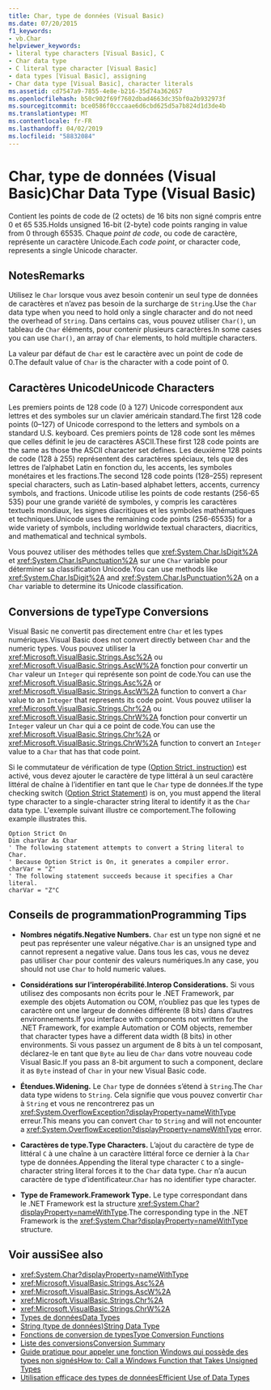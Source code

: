 ```yaml
---
title: Char, type de données (Visual Basic)
ms.date: 07/20/2015
f1_keywords:
- vb.Char
helpviewer_keywords:
- literal type characters [Visual Basic], C
- Char data type
- C literal type character [Visual Basic]
- data types [Visual Basic], assigning
- Char data type [Visual Basic], character literals
ms.assetid: cd7547a9-7855-4e8e-b216-35d74a362657
ms.openlocfilehash: b50c902f69f7602dbad4663dc35bf0a2b932973f
ms.sourcegitcommit: bce0586f0cccaae6d6cbd625d5a7b824d1d3de4b
ms.translationtype: MT
ms.contentlocale: fr-FR
ms.lasthandoff: 04/02/2019
ms.locfileid: "58832084"
---
```

# <a name="char-data-type-visual-basic"></a><span data-ttu-id="0c9a5-102">Char, type de données (Visual Basic)</span><span class="sxs-lookup"><span data-stu-id="0c9a5-102">Char Data Type (Visual Basic)</span></span>
<span data-ttu-id="0c9a5-103">Contient les points de code de (2 octets) de 16 bits non signé compris entre 0 et 65 535.</span><span class="sxs-lookup"><span data-stu-id="0c9a5-103">Holds unsigned 16-bit (2-byte) code points ranging in value from 0 through 65535.</span></span> <span data-ttu-id="0c9a5-104">Chaque *point de code*, ou code de caractère, représente un caractère Unicode.</span><span class="sxs-lookup"><span data-stu-id="0c9a5-104">Each *code point*, or character code, represents a single Unicode character.</span></span>  
  
## <a name="remarks"></a><span data-ttu-id="0c9a5-105">Notes</span><span class="sxs-lookup"><span data-stu-id="0c9a5-105">Remarks</span></span>  
 <span data-ttu-id="0c9a5-106">Utilisez le `Char` lorsque vous avez besoin contenir un seul type de données de caractères et n’avez pas besoin de la surcharge de `String`.</span><span class="sxs-lookup"><span data-stu-id="0c9a5-106">Use the `Char` data type when you need to hold only a single character and do not need the overhead of `String`.</span></span> <span data-ttu-id="0c9a5-107">Dans certains cas, vous pouvez utiliser `Char()`, un tableau de `Char` éléments, pour contenir plusieurs caractères.</span><span class="sxs-lookup"><span data-stu-id="0c9a5-107">In some cases you can use `Char()`, an array of `Char` elements, to hold multiple characters.</span></span>  
  
 <span data-ttu-id="0c9a5-108">La valeur par défaut de `Char` est le caractère avec un point de code de 0.</span><span class="sxs-lookup"><span data-stu-id="0c9a5-108">The default value of `Char` is the character with a code point of 0.</span></span>  
  
## <a name="unicode-characters"></a><span data-ttu-id="0c9a5-109">Caractères Unicode</span><span class="sxs-lookup"><span data-stu-id="0c9a5-109">Unicode Characters</span></span>  
 <span data-ttu-id="0c9a5-110">Les premiers points de 128 code (0 à 127) Unicode correspondent aux lettres et des symboles sur un clavier américain standard.</span><span class="sxs-lookup"><span data-stu-id="0c9a5-110">The first 128 code points (0–127) of Unicode correspond to the letters and symbols on a standard U.S. keyboard.</span></span> <span data-ttu-id="0c9a5-111">Ces premiers points de 128 code sont les mêmes que celles définit le jeu de caractères ASCII.</span><span class="sxs-lookup"><span data-stu-id="0c9a5-111">These first 128 code points are the same as those the ASCII character set defines.</span></span> <span data-ttu-id="0c9a5-112">Les deuxième 128 points de code (128 à 255) représentent des caractères spéciaux, tels que des lettres de l’alphabet Latin en fonction du, les accents, les symboles monétaires et les fractions.</span><span class="sxs-lookup"><span data-stu-id="0c9a5-112">The second 128 code points (128–255) represent special characters, such as Latin-based alphabet letters, accents, currency symbols, and fractions.</span></span> <span data-ttu-id="0c9a5-113">Unicode utilise les points de code restants (256-65 535) pour une grande variété de symboles, y compris les caractères textuels mondiaux, les signes diacritiques et les symboles mathématiques et techniques.</span><span class="sxs-lookup"><span data-stu-id="0c9a5-113">Unicode uses the remaining code points (256-65535) for a wide variety of symbols, including worldwide textual characters, diacritics, and mathematical and technical symbols.</span></span>  
  
 <span data-ttu-id="0c9a5-114">Vous pouvez utiliser des méthodes telles que <xref:System.Char.IsDigit%2A> et <xref:System.Char.IsPunctuation%2A> sur une `Char` variable pour déterminer sa classification Unicode.</span><span class="sxs-lookup"><span data-stu-id="0c9a5-114">You can use methods like <xref:System.Char.IsDigit%2A> and <xref:System.Char.IsPunctuation%2A> on a `Char` variable to determine its Unicode classification.</span></span>  
  
## <a name="type-conversions"></a><span data-ttu-id="0c9a5-115">Conversions de type</span><span class="sxs-lookup"><span data-stu-id="0c9a5-115">Type Conversions</span></span>  
 <span data-ttu-id="0c9a5-116">Visual Basic ne convertit pas directement entre `Char` et les types numériques.</span><span class="sxs-lookup"><span data-stu-id="0c9a5-116">Visual Basic does not convert directly between `Char` and the numeric types.</span></span> <span data-ttu-id="0c9a5-117">Vous pouvez utiliser la <xref:Microsoft.VisualBasic.Strings.Asc%2A> ou <xref:Microsoft.VisualBasic.Strings.AscW%2A> fonction pour convertir un `Char` valeur un `Integer` qui représente son point de code.</span><span class="sxs-lookup"><span data-stu-id="0c9a5-117">You can use the <xref:Microsoft.VisualBasic.Strings.Asc%2A> or <xref:Microsoft.VisualBasic.Strings.AscW%2A> function to convert a `Char` value to an `Integer` that represents its code point.</span></span> <span data-ttu-id="0c9a5-118">Vous pouvez utiliser la <xref:Microsoft.VisualBasic.Strings.Chr%2A> ou <xref:Microsoft.VisualBasic.Strings.ChrW%2A> fonction pour convertir un `Integer` valeur un `Char` qui a ce point de code.</span><span class="sxs-lookup"><span data-stu-id="0c9a5-118">You can use the <xref:Microsoft.VisualBasic.Strings.Chr%2A> or <xref:Microsoft.VisualBasic.Strings.ChrW%2A> function to convert an `Integer` value to a `Char` that has that code point.</span></span>  
  
 <span data-ttu-id="0c9a5-119">Si le commutateur de vérification de type ([Option Strict, instruction](../../../visual-basic/language-reference/statements/option-strict-statement.md)) est activé, vous devez ajouter le caractère de type littéral à un seul caractère littéral de chaîne à l’identifier en tant que le `Char` type de données.</span><span class="sxs-lookup"><span data-stu-id="0c9a5-119">If the type checking switch ([Option Strict Statement](../../../visual-basic/language-reference/statements/option-strict-statement.md)) is on, you must append the literal type character to a single-character string literal to identify it as the `Char` data type.</span></span> <span data-ttu-id="0c9a5-120">L'exemple suivant illustre ce comportement.</span><span class="sxs-lookup"><span data-stu-id="0c9a5-120">The following example illustrates this.</span></span>  
  
```  
Option Strict On  
Dim charVar As Char  
' The following statement attempts to convert a String literal to Char.  
' Because Option Strict is On, it generates a compiler error.  
charVar = "Z"  
' The following statement succeeds because it specifies a Char literal.  
charVar = "Z"C  
```  
  
## <a name="programming-tips"></a><span data-ttu-id="0c9a5-121">Conseils de programmation</span><span class="sxs-lookup"><span data-stu-id="0c9a5-121">Programming Tips</span></span>  
  
-   <span data-ttu-id="0c9a5-122">**Nombres négatifs.**</span><span class="sxs-lookup"><span data-stu-id="0c9a5-122">**Negative Numbers.**</span></span> <span data-ttu-id="0c9a5-123">`Char` est un type non signé et ne peut pas représenter une valeur négative.</span><span class="sxs-lookup"><span data-stu-id="0c9a5-123">`Char` is an unsigned type and cannot represent a negative value.</span></span> <span data-ttu-id="0c9a5-124">Dans tous les cas, vous ne devez pas utiliser `Char` pour contenir des valeurs numériques.</span><span class="sxs-lookup"><span data-stu-id="0c9a5-124">In any case, you should not use `Char` to hold numeric values.</span></span>  
  
-   <span data-ttu-id="0c9a5-125">**Considérations sur l’interopérabilité.**</span><span class="sxs-lookup"><span data-stu-id="0c9a5-125">**Interop Considerations.**</span></span> <span data-ttu-id="0c9a5-126">Si vous utilisez des composants non écrits pour le .NET Framework, par exemple des objets Automation ou COM, n’oubliez pas que les types de caractère ont une largeur de données différente (8 bits) dans d’autres environnements.</span><span class="sxs-lookup"><span data-stu-id="0c9a5-126">If you interface with components not written for the .NET Framework, for example Automation or COM objects, remember that character types have a different data width (8 bits) in other environments.</span></span> <span data-ttu-id="0c9a5-127">Si vous passez un argument de 8 bits à un tel composant, déclarez-le en tant que `Byte` au lieu de `Char` dans votre nouveau code Visual Basic.</span><span class="sxs-lookup"><span data-stu-id="0c9a5-127">If you pass an 8-bit argument to such a component, declare it as `Byte` instead of `Char` in your new Visual Basic code.</span></span>  
  
-   <span data-ttu-id="0c9a5-128">**Étendues.**</span><span class="sxs-lookup"><span data-stu-id="0c9a5-128">**Widening.**</span></span> <span data-ttu-id="0c9a5-129">Le `Char` type de données s’étend à `String`.</span><span class="sxs-lookup"><span data-stu-id="0c9a5-129">The `Char` data type widens to `String`.</span></span> <span data-ttu-id="0c9a5-130">Cela signifie que vous pouvez convertir `Char` à `String` et vous ne rencontrerez pas un <xref:System.OverflowException?displayProperty=nameWithType> erreur.</span><span class="sxs-lookup"><span data-stu-id="0c9a5-130">This means you can convert `Char` to `String` and will not encounter a <xref:System.OverflowException?displayProperty=nameWithType> error.</span></span>  
  
-   <span data-ttu-id="0c9a5-131">**Caractères de type.**</span><span class="sxs-lookup"><span data-stu-id="0c9a5-131">**Type Characters.**</span></span> <span data-ttu-id="0c9a5-132">L’ajout du caractère de type de littéral `C` à une chaîne à un caractère littéral force ce dernier à la `Char` type de données.</span><span class="sxs-lookup"><span data-stu-id="0c9a5-132">Appending the literal type character `C` to a single-character string literal forces it to the `Char` data type.</span></span> <span data-ttu-id="0c9a5-133">`Char` n’a aucun caractère de type d’identificateur.</span><span class="sxs-lookup"><span data-stu-id="0c9a5-133">`Char` has no identifier type character.</span></span>  
  
-   <span data-ttu-id="0c9a5-134">**Type de Framework.**</span><span class="sxs-lookup"><span data-stu-id="0c9a5-134">**Framework Type.**</span></span> <span data-ttu-id="0c9a5-135">Le type correspondant dans le .NET Framework est la structure <xref:System.Char?displayProperty=nameWithType>.</span><span class="sxs-lookup"><span data-stu-id="0c9a5-135">The corresponding type in the .NET Framework is the <xref:System.Char?displayProperty=nameWithType> structure.</span></span>  
  
## <a name="see-also"></a><span data-ttu-id="0c9a5-136">Voir aussi</span><span class="sxs-lookup"><span data-stu-id="0c9a5-136">See also</span></span>

- <xref:System.Char?displayProperty=nameWithType>
- <xref:Microsoft.VisualBasic.Strings.Asc%2A>
- <xref:Microsoft.VisualBasic.Strings.AscW%2A>
- <xref:Microsoft.VisualBasic.Strings.Chr%2A>
- <xref:Microsoft.VisualBasic.Strings.ChrW%2A>
- [<span data-ttu-id="0c9a5-137">Types de données</span><span class="sxs-lookup"><span data-stu-id="0c9a5-137">Data Types</span></span>](../../../visual-basic/language-reference/data-types/index.md)
- [<span data-ttu-id="0c9a5-138">String (type de données)</span><span class="sxs-lookup"><span data-stu-id="0c9a5-138">String Data Type</span></span>](../../../visual-basic/language-reference/data-types/string-data-type.md)
- [<span data-ttu-id="0c9a5-139">Fonctions de conversion de types</span><span class="sxs-lookup"><span data-stu-id="0c9a5-139">Type Conversion Functions</span></span>](../../../visual-basic/language-reference/functions/type-conversion-functions.md)
- [<span data-ttu-id="0c9a5-140">Liste des conversions</span><span class="sxs-lookup"><span data-stu-id="0c9a5-140">Conversion Summary</span></span>](../../../visual-basic/language-reference/keywords/conversion-summary.md)
- [<span data-ttu-id="0c9a5-141">Guide pratique pour appeler une fonction Windows qui possède des types non signés</span><span class="sxs-lookup"><span data-stu-id="0c9a5-141">How to: Call a Windows Function that Takes Unsigned Types</span></span>](../../../visual-basic/programming-guide/com-interop/how-to-call-a-windows-function-that-takes-unsigned-types.md)
- [<span data-ttu-id="0c9a5-142">Utilisation efficace des types de données</span><span class="sxs-lookup"><span data-stu-id="0c9a5-142">Efficient Use of Data Types</span></span>](../../../visual-basic/programming-guide/language-features/data-types/efficient-use-of-data-types.md)
